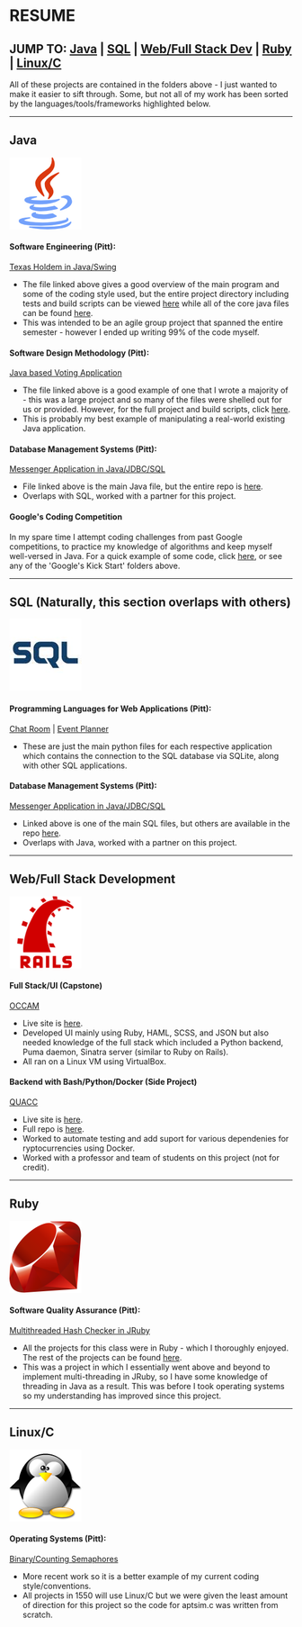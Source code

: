 # RESUME
## JUMP TO: [Java](#a_java) | [SQL](#a_sql) | [Web/Full Stack Dev](#a_web) | [Ruby](#a_ruby) | [Linux/C](#a_linux)
All of these projects are contained in the folders above - I just wanted to make it easier to sift through. Some, but not all of my work has been sorted by the languages/tools/frameworks highlighted below.
***
## <a name="a_java"></a>Java
![java][java_logo]
#### Software Engineering (Pitt):
[Texas Holdem in Java/Swing](https://github.com/mh-o/resume/blob/master/Undergrad%20CS1530%20Software%20Engineering/src/main/java/TexasHoldem.java)
- The file linked above gives a good overview of the main program and some of the coding style used, but the entire project directory including tests and build scripts can be viewed [here](https://github.com/mh-o/resume/tree/master/Undergrad%20CS1530%20Software%20Engineering) while all of the core java files can be found [here](https://github.com/mh-o/resume/tree/master/Undergrad%20CS1530%20Software%20Engineering/src/main/java).
- This was intended to be an agile group project that spanned the entire semester - however I ended up writing 99% of the code myself.
#### Software Design Methodology (Pitt):
[Java based Voting Application](https://github.com/mh-o/resume/blob/master/Undergrad%20CS1631%20Software%20Design%20Methodology/Components/TempBloodPressure/CreateTempBloodPressure.java)
- The file linked above is a good example of one that I wrote a majority of - this was a large project and so many of the files were shelled out for us or provided. However, for the full project and build scripts, click [here](https://github.com/mh-o/resume/tree/master/Undergrad%20CS1631%20Software%20Design%20Methodology).
- This is probably my best example of manipulating a real-world existing Java application.
#### Database Management Systems (Pitt):
[Messenger Application in Java/JDBC/SQL](https://github.com/mh-o/resume/blob/master/Undergrad%20CS1555%20Database%20Management%20Systems/Term%20Project/Messenger.java)
- File linked above is the main Java file, but the entire repo is [here](https://github.com/mh-o/resume/tree/master/Undergrad%20CS1555%20Database%20Management%20Systems/Term%20Project).
- Overlaps with SQL, worked with a partner for this project.
#### Google's Coding Competition
In my spare time I attempt coding challenges from past Google competitions, to practice my knowledge of algorithms and keep myself well-versed in Java. For a quick example of some code, click [here](https://github.com/mh-o/resume/blob/master/Google's%20Kick%20Start%202013/Round%20A/Problem%20B/RationalNumberTree.java), or see any of the 'Google's Kick Start' folders above.
***
## <a name="a_sql"></a>SQL (Naturally, this section overlaps with others)
![sql][sql_logo]
#### Programming Languages for Web Applications (Pitt):
[Chat Room](https://github.com/mh-o/resume/blob/master/Undergrad%20CS1520%20Programming%20Languages%20for%20Web%20Applications/Chatroom/chat.py) | 
[Event Planner](https://github.com/mh-o/resume/blob/master/Undergrad%20CS1520%20Programming%20Languages%20for%20Web%20Applications/Event%20Planner/catering.py)
- These are just the main python files for each respective application which contains the connection to the SQL database via SQLite, along with other SQL applications.
#### Database Management Systems (Pitt):
[Messenger Application in Java/JDBC/SQL](https://github.com/mh-o/resume/blob/master/Undergrad%20CS1555%20Database%20Management%20Systems/Term%20Project/transactions_messenger.sql)
- Linked above is one of the main SQL files, but others are available in the repo [here](https://github.com/mh-o/resume/tree/master/Undergrad%20CS1555%20Database%20Management%20Systems/Term%20Project).
- Overlaps with Java, worked with a partner on this project.
***
## <a name="a_web"></a>Web/Full Stack Development
![rails][rails_logo]
#### Full Stack/UI (Capstone)
[OCCAM](https://github.com/mh-o/resume/tree/master/Undergrad%20Project%20OCCAM)
- Live site is [here](https://occam.cs.pitt.edu/).
- Developed UI mainly using Ruby, HAML, SCSS, and JSON but also needed knowledge of the full stack which included a Python backend, Puma daemon, Sinatra server (similar to Ruby on Rails).
- All ran on a Linux VM using VirtualBox.
#### Backend with Bash/Python/Docker (Side Project)
[QUACC](https://github.com/mh-o/resume/blob/master/Undergrad%20Project%20QUACC/bitcoin/bitcoin.sh)
- Live site is [here](https://quacc.org/).
- Full repo is [here](https://github.com/mh-o/resume/tree/master/Undergrad%20Project%20QUACC).
- Worked to automate testing and add suport for various dependenies for ryptocurrencies using Docker.
- Worked with a professor and team of students on this project (not for credit).
***
## <a name="a_ruby"></a>Ruby
![ruby][ruby_logo]
#### Software Quality Assurance (Pitt):
[Multithreaded Hash Checker in JRuby](https://github.com/mh-o/resume/blob/master/Undergrad%20CS1632%20Software%20Quality%20Assurance/Deliverable%203/hash_checker.rb)
- All the projects for this class were in Ruby - which I thoroughly enjoyed. The rest of the projects can be found [here](https://github.com/mh-o/resume/tree/master/Undergrad%20CS1632%20Software%20Quality%20Assurance).
- This was a project in which I essentially went above and beyond to implement multi-threading in JRuby, so I have some knowledge of threading in Java as a result. This was before I took operating systems so my understanding has improved since this project.
***
## <a name="a_linux"></a>Linux/C
![linux][linux_logo]
#### Operating Systems (Pitt):
[Binary/Counting Semaphores](https://github.com/mh-o/resume/tree/master/Undergrad%20CS1550%20Operating%20Systems/project_2)
- More recent work so it is a better example of my current coding style/conventions.
- All projects in 1550 will use Linux/C but we were given the least amount of direction for this project so the code for aptsim.c was written from scratch.

[java_logo]: https://github.com/mh-o/resume/blob/master/README%20Images/java_logo.png
[sql_logo]: https://github.com/mh-o/resume/blob/master/README%20Images/sql_logo.jpg
[rails_logo]: https://github.com/mh-o/resume/blob/master/README%20Images/rails_logo.png
[ruby_logo]: https://github.com/mh-o/resume/blob/master/README%20Images/ruby_logo.png
[linux_logo]: https://github.com/mh-o/resume/blob/master/README%20Images/linux_logo.png
